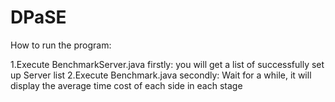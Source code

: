 # DPaSE
How to run the program:

1.Execute BenchmarkServer.java firstly: you will get a list of successfully set up Server list
2.Execute Benchmark.java secondly: Wait for a while, it will display the average time cost of each side in each stage
